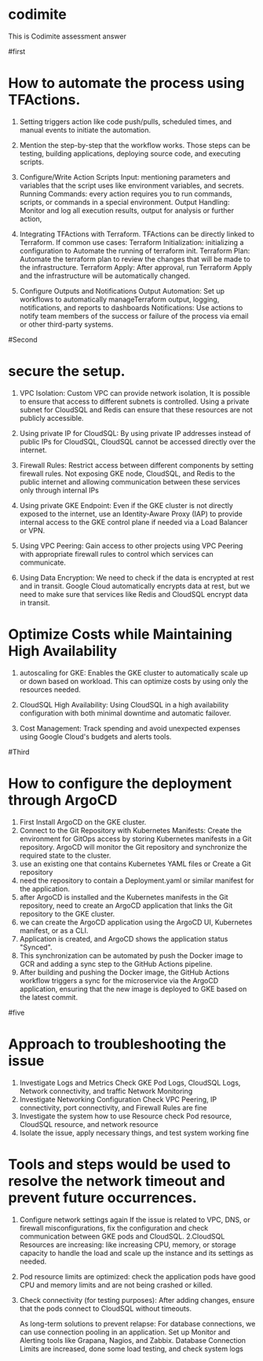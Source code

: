 # codimite
This is Codimite assessment answer 

#first 

# How to automate the process using TFActions.
1. Setting triggers action like code push/pulls, scheduled times, and manual events to initiate the automation.

2. Mention the step-by-step that the workflow works. Those steps can be testing, building applications, deploying source code, and executing scripts.

3. Configure/Write Action Scripts 
    Input: mentioning parameters and variables that the script uses like environment variables, and secrets.
    Running Commands: every action requires you to run commands, scripts, or commands in a special environment.
    Output Handling: Monitor and log all execution results, output for analysis or further action,

4. Integrating TFActions with Terraform. TFActions can be directly linked to Terraform. If common use cases:
    Terraform Initialization: initializing a configuration to Automate the running of terraform init.
    Terraform Plan: Automate the terraform plan to review the changes that will be made to the infrastructure.
    Terraform Apply: After approval, run Terraform Apply and the infrastructure will be automatically changed.

5. Configure Outputs and Notifications
    Output Automation: Set up workflows to automatically manageTerraform output, logging, notifications, and reports to dashboards
    Notifications: Use actions to notify team members of the success or failure of the process via email or other third-party systems.

#Second

# secure the setup.

1.	VPC Isolation: Custom VPC can provide network isolation, It is possible to ensure that access to different subnets is controlled. Using a private subnet for        CloudSQL and Redis can ensure that these resources are not publicly accessible.

2.	Using private IP for CloudSQL: By using private IP addresses instead of public IPs for CloudSQL, CloudSQL cannot be accessed directly over the internet.

3.	Firewall Rules: Restrict access between different components by setting firewall rules. Not exposing GKE node, CloudSQL, and Redis to the public internet and       allowing communication between these services only through internal IPs

4.	Using private GKE Endpoint: Even if the GKE cluster is not directly exposed to the internet, use an Identity-Aware Proxy (IAP) to provide internal access to       the GKE control plane if needed via a Load Balancer or VPN.

5.	Using VPC Peering: Gain access to other projects using VPC Peering with appropriate firewall rules to control which services can communicate.

6.	Using Data Encryption: We need to check if the data is encrypted at rest and in transit. Google Cloud automatically encrypts data at rest, but we need to make      sure that services like Redis and CloudSQL encrypt data in transit.

# Optimize Costs while Maintaining High Availability

1.	autoscaling for GKE: Enables the GKE cluster to automatically scale up or down based on workload. This can optimize costs by using only the resources needed.

2.	CloudSQL High Availability: Using CloudSQL in a high availability configuration with both minimal downtime and automatic failover.

3.	Cost Management: Track spending and avoid unexpected expenses using Google Cloud's budgets and alerts tools. 

#Third

# How to configure the deployment through ArgoCD

1.	First Install ArgoCD on the GKE cluster.
2.	Connect to the Git Repository with Kubernetes Manifests: Create the environment for GitOps access by storing Kubernetes manifests in a Git repository. ArgoCD       will monitor the Git repository and synchronize the required state to the cluster.
3.	use an existing one that contains Kubernetes YAML files or Create a Git repository
4.	 need the repository to contain a Deployment.yaml or similar manifest for the application.
5.	after ArgoCD is installed and the Kubernetes manifests in the Git repository, need to create an ArgoCD application that links the Git repository to the GKE         cluster.
6.	we can create the ArgoCD application using the ArgoCD UI,  Kubernetes manifest, or as a CLI.
7.	Application is created, and ArgoCD shows the application status  "Synced". 
8.	This synchronization can be automated by push the Docker image to GCR and adding a sync step to the GitHub Actions pipeline.
9.	After building and pushing the Docker image, the GitHub Actions workflow triggers a sync for the microservice via the ArgoCD application, ensuring that the new     image is deployed to GKE based on the latest commit.

#five

# Approach to troubleshooting the issue

1. Investigate Logs and Metrics 
    Check GKE Pod Logs, CloudSQL Logs, Network connectivity, and traffic Network  Monitoring 
2. Investigate Networking Configuration
    Check VPC Peering,  IP connectivity, port connectivity, and Firewall Rules are fine
3. Investigate the system how to use Resource 
    check Pod resource, CloudSQL resource, and network resource 
4. Isolate the issue, apply necessary things, and test system working fine 

#  Tools and steps would be used to resolve the network timeout and prevent future occurrences.

1. Configure network settings again
    If the issue is related to VPC, DNS, or firewall misconfigurations, fix the configuration and check communication between GKE pods and CloudSQL.
2.CloudSQL Resources are increasing: like increasing CPU, memory, or storage capacity to handle the load and scale up the instance and its settings as needed.
3. Pod resource limits are optimized: check the application pods have good CPU and memory limits and are not being crashed or killed.
4. Check connectivity (for testing purposes): After adding changes, ensure that the pods connect to CloudSQL without timeouts.

   As long-term solutions to prevent relapse: For database connections, we can use connection pooling in an application. Set up Monitor and Alerting tools like        Grapana, Nagios, and Zabbix. Database Connection Limits are increased, done some load testing, and check system logs
